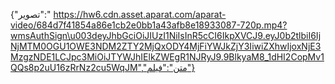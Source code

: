 {"تصویر":"
https://hw6.cdn.asset.aparat.com/aparat-video/684d7f41854a86e1cb2e0bb1a43afb8e18933087-720p.mp4?wmsAuthSign\u003deyJhbGciOiJIUzI1NiIsInR5cCI6IkpXVCJ9.eyJ0b2tlbiI6IjNjMTM0OGU1OWE3NDM2ZTY2MjQxODY4MjFiYWJkZjY3IiwiZXhwIjoxNjE3MzgzNDE1LCJpc3MiOiJTYWJhIElkZWEgR1NJRyJ9.9BlkyaM8_1dHI2CopMv1QQs8p2uU16zRrNz2cu5WqJM","متن":"فیلم"}
